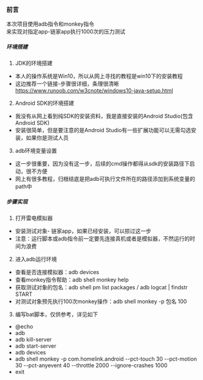 ### 前言
本次项目使用adb指令和monkey指令  
来实现对指定app-链家app执行1000次的压力测试
  
##### 环境搭建  
1. JDK的环境搭建  
+ 本人的操作系统是Win10，所以从网上寻找的教程是win10下的安装教程
+ 这边推荐一个链接-步骤很详细，条理很清晰 https://www.runoob.com/w3cnote/windows10-java-setup.html 

2. Android SDK的环境搭建  
+ 我没有从网上看到纯SDK的安装资料，我是直接安装的Android Studio(包含Android SDK)
+ 安装很简单，但是要注意的是Android Studio有一些扩展功能可以无需勾选安装，如果你是测试人员

3. adb环境变量设置  
+ 这一步很重要，因为没有这一步，后续的cmd操作都得从sdk的安装路径下启动，很不方便
+ 网上有很多教程，归根结底是把adb可执行文件所在的路径添加到系统变量的path中

##### 步骤实现  
1. 打开雷电模拟器  
+ 安装测试对象- 链家app，如果已经安装，可以掠过这一步
+ 注意：运行脚本或adb指令前一定要先连接真机或者是模拟器，不然运行的时间为浪费

2. 进入adb运行环境  
+ 查看是否连接模拟器：adb devices   
+ 查看monkey指令帮助：adb shell monkey help   
+ 获取测试对象的包名：adb shell pm list packages / adb logcat | findstr START
+ 对测试对象预先执行100次monkey操作：adb shell monkey -p 包名 100  
 
3. 编写bat脚本，仅供参考，详见如下  
+ @echo  
+ adb  
+ adb kill-server
+ adb start-server
+ adb devices
+ adb shell monkey -p com.homelink.android --pct-touch 30 --pct-motion 30 --pct-anyevent 40 --throttle 2000 --ignore-crashes 1000
+ exit
